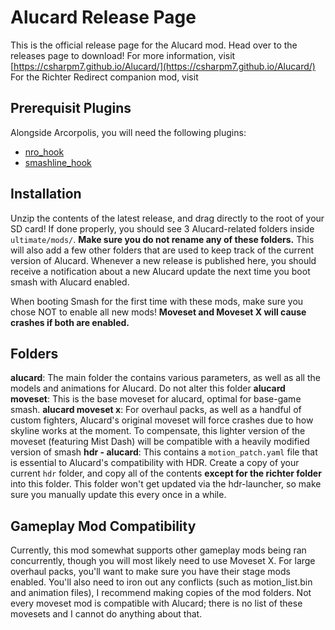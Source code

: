 # Alucard Release Page

This is the official release page for the Alucard mod. Head over to the releases page to download! For more information, visit [https://csharpm7.github.io/Alucard/](https://csharpm7.github.io/Alucard/)
For the Richter Redirect companion mod, visit 

## Prerequisit Plugins 

Alongside Arcorpolis, you will need the following plugins:
- [nro_hook](https://github.com/ultimate-research/nro-hook-plugin/releases)
- [smashline_hook](https://github.com/blu-dev/smashline_hook/releases)


## Installation

Unzip the contents of the latest release, and drag directly to the root of your SD card! If done properly, you should see 3 Alucard-related folders inside `ultimate/mods/`. **Make sure you do not rename any of these folders.** This will also add a few other folders that are used to keep track of the current version of Alucard. Whenever a new release is published here, you should receive a notification about a new Alucard update the next time you boot smash with Alucard enabled.

When booting Smash for the first time with these mods, make sure you chose NOT to enable all new mods! **Moveset and Moveset X will cause crashes if both are enabled.**

## Folders

**alucard**: The main folder the contains various parameters, as well as all the models and animations for Alucard. Do not alter this folder
**alucard moveset**: This is the base moveset for alucard, optimal for base-game smash.
**alucard moveset x**: For overhaul packs, as well as a handful of custom fighters, Alucard's original moveset will force crashes due to how skyline works at the moment. To compensate, this lighter version of the moveset (featuring Mist Dash) will be compatible with a heavily modified version of smash
**hdr - alucard**: This contains a `motion_patch.yaml` file that is essential to Alucard's compatibility with HDR. Create a copy of your current `hdr` folder, and copy all of the contents **except for the richter folder** into this folder. This folder won't get updated via the hdr-launcher, so make sure you manually update this every once in a while.

## Gameplay Mod Compatibility

Currently, this mod somewhat supports other gameplay mods being ran concurrently, though you will most likely need to use Moveset X. For large overhaul packs, you'll want to make sure you have their stage mods enabled. You'll also need to iron out any conflicts (such as motion_list.bin and animation files), I recommend making copies of the mod folders. Not every moveset mod is compatible with Alucard; there is no list of these movesets and I cannot do anything about that.
